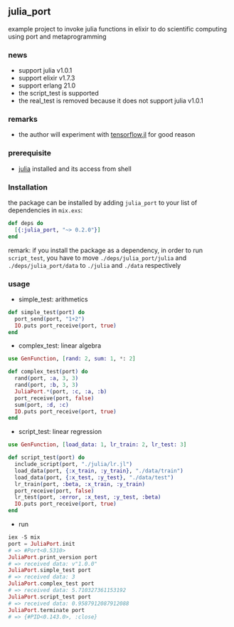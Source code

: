 ## julia_port
example project to invoke julia functions in elixir to do scientific computing using port and metaprogramming

### news
* support julia v1.0.1
* support elixir v1.7.3
* support erlang 21.0
* the script_test is supported
* the real_test is removed because it does not support julia v1.0.1

### remarks
* the author will experiment with [tensorflow.jl](https://github.com/malmaud/TensorFlow.jl) for good reason

### prerequisite
* [julia](http://julialang.org/) installed and its access from shell

### Installation

the package can be installed
by adding `julia_port` to your list of dependencies in `mix.exs`:

```elixir
def deps do
  [{:julia_port, "~> 0.2.0"}]
end
```

remark: if you install the package as a dependency, in order to run `script_test`,
you have to move `./deps/julia_port/julia` and `./deps/julia_port/data` to `./julia` and `./data` respectively
### usage
* simple_test: arithmetics
```elixir
def simple_test(port) do
  port_send(port, "1+2")
  IO.puts port_receive(port, true)
end
```
* complex_test: linear algebra
```elixir
use GenFunction, [rand: 2, sum: 1, *: 2]

def complex_test(port) do
  rand(port, :a, 3, 3)
  rand(port, :b, 3, 3)
  JuliaPort.*(port, :c, :a, :b)
  port_receive(port, false)
  sum(port, :d, :c)
  IO.puts port_receive(port, true)
end
```
* script_test: linear regression
```elixir
use GenFunction, [load_data: 1, lr_train: 2, lr_test: 3]

def script_test(port) do
  include_script(port, "./julia/lr.jl")
  load_data(port, {:x_train, :y_train}, "./data/train")
  load_data(port, {:x_test, :y_test}, "./data/test")
  lr_train(port, :beta, :x_train, :y_train)
  port_receive(port, false)
  lr_test(port, :error, :x_test, :y_test, :beta)
  IO.puts port_receive(port, true)
end
```
* run
```elixir
iex -S mix
port = JuliaPort.init
# => #Port<0.5310>
JuliaPort.print_version port
# => received data: v"1.0.0"
JuliaPort.simple_test port
# => received data: 3
JuliaPort.complex_test port
# => received data: 5.710327361153192
JuliaPort.script_test port
# => received data: 0.9587912087912088
JuliaPort.terminate port
# => {#PID<0.143.0>, :close}
```
